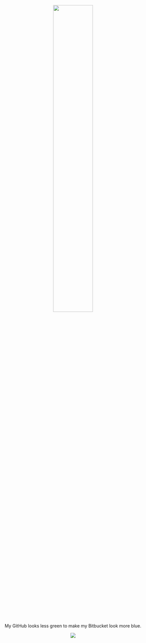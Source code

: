 <p align="center"><a href="https://webremium.com" target="_blank"><img src="https://istanbulwebtasarim.pro/images/istanbul-web-tasarim-logo.webp?v=1.2" width="50%"></a></p>

<p align="center">My GitHub looks less green to make my Bitbucket look more blue.</p>
<p align="center"><a href="https://twitter.com/theposeidonas" target="_blank"><img src="https://img.shields.io/twitter/follow/theposeidonas"></a></p>
